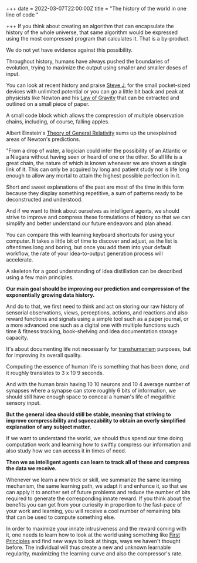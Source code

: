 +++
date = 2022-03-07T22:00:00Z
title = "The history of the world in one line of code "

+++
If you think about creating an algorithm that can encapsulate the history of the whole universe, that same algorithm would be expressed using the most compressed program that calculates it. That is a by-product.

We do not yet have evidence against this possibility.

Throughout history, humans have always pushed the boundaries of evolution, trying to maximize the output using smaller and smaller doses of input.

You can look at recent history and praise [Steve J.](https://en.wikipedia.org/wiki/Steve_Jobs) for the small pocket-sized devices with unlimited potential or you can go a little bit back and peak at physicists like Newton and his [Law of Gravity](https://en.wikipedia.org/wiki/Newton%27s_law_of_universal_gravitation) that can be extracted and outlined on a small piece of paper.

A small code block which allows the compression of multiple observation chains, including, of course, falling apples.

Albert Einstein's [Theory of General Relativity](https://en.wikipedia.org/wiki/General_relativity) sums up the unexplained areas of Newton's predictions.

"From a drop of water, a logician could infer the possibility of an Atlantic or a Niagara without having seen or heard of one or the other. So all life is a great chain, the nature of which is known whenever we are shown a single link of it. This can only be acquired by long and patient study nor is life long enough to allow any mortal to attain the highest possible perfection in it.

Short and sweet explanations of the past are most of the time in this form because they display something repetitive, a sum of patterns ready to be deconstructed and understood.

And if we want to think about ourselves as intelligent agents, we should strive to improve and compress these formulations of history so that we can simplify and better understand our future endeavors and plan ahead.

You can compare this with learning keyboard shortcuts for using your computer. It takes a little bit of time to discover and adjust, as the list is oftentimes long and boring, but once you add them into your default workflow, the rate of your idea-to-output generation process will accelerate.

A skeleton for a good understanding of idea distillation can be described using a few main principles.

**Our main goal should be improving our prediction and compression of the exponentially growing data history.**

And do to that, we first need to think and act on storing our raw history of sensorial observations, views, perceptions, actions, and reactions and also reward functions and signals using a simple tool such as a paper journal, or a more advanced one such as a digital one with multiple functions such time & fitness tracking, book-shelving and idea documentation storage capacity.

It's about documenting life not necessarily for [transhumanism](https://en.wikipedia.org/wiki/Transhumanism) purposes, but for improving its overall quality.

Computing the essence of human life is something that has been done, and it roughly translates to 3 x 10 9 seconds.

And with the human brain having 10 10 neurons and 10 4 average number of synapses where a synapse can store roughly 6 bits of information, we should still have enough space to conceal a human's life of megalithic sensory input.

**But the general idea should still be stable, meaning that striving to improve compressibility and squeezability to obtain an overly simplified explanation of any subject matter.**

If we want to understand the world, we should thus spend our time doing computation work and learning how to swiftly compress our information and also study how we can access it in times of need.

**Then we as intelligent agents can learn to track all of these and compress the data we receive.**

Whenever we learn a new trick or skill, we summarize the same learning mechanism, the same learning path, we adapt it and enhance it, so that we can apply it to another set of future problems and reduce the number of bits required to generate the corresponding innate reward. If you think about the benefits you can get from your curiosity in proportion to the fast-pace of your work and learning, you will receive a cool number of remaining bits that can be used to compute something else.

In order to maximize your innate intrusiveness and the reward coming with it, one needs to learn how to look at the world using something like [First Principles](https://fs.blog/2018/04/first-principles/#:\~:text=A%20first%20principle%20is%20a,writing%20on%20first%20principles%2C%20said%3A&text=Reasoning%20by%20first%20principles%20removes%20the%20impurity%20of%20assumptions%20and%20conventions.) and find new ways to look at things, ways we haven't thought before. The individual will thus create a new and unknown learnable regularity, maximizing the learning curve and also the compressor's rate.